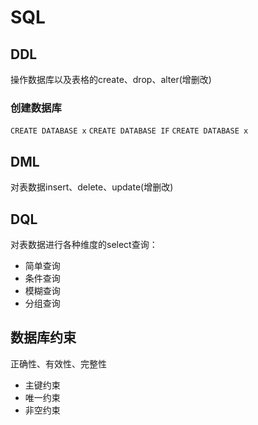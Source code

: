 # SQL

## DDL

 操作数据库以及表格的create、drop、alter(增删改)

### 创建数据库

`CREATE DATABASE x`
`CREATE DATABASE IF`
`CREATE DATABASE x`


## DML

对表数据insert、delete、update(增删改)

## DQL

对表数据进行各种维度的select查询：

- 简单查询
- 条件查询
- 模糊查询
- 分组查询

## 数据库约束

正确性、有效性、完整性

- 主键约束
- 唯一约束
- 非空约束
